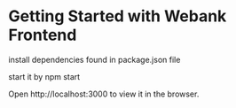 # Getting Started with Webank Frontend

install dependencies found in package.json file

start it by npm start

Open http://localhost:3000 to view it in the browser.